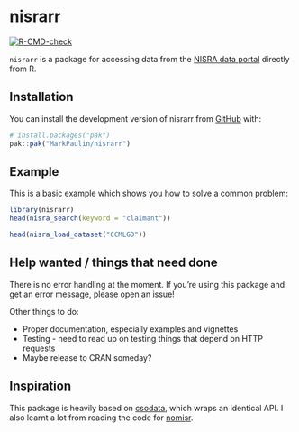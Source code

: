 
<!-- README.md is generated from README.Rmd. Please edit that file -->

# nisrarr

<!-- badges: start -->

[![R-CMD-check](https://github.com/MarkPaulin/nisrarr/actions/workflows/R-CMD-check.yaml/badge.svg)](https://github.com/MarkPaulin/nisrarr/actions/workflows/R-CMD-check.yaml)
<!-- badges: end -->

`nisrarr` is a package for accessing data from the [NISRA data
portal](https://data.nisra.gov.uk) directly from R.

## Installation

You can install the development version of nisrarr from
[GitHub](https://github.com/) with:

``` r
# install.packages("pak")
pak::pak("MarkPaulin/nisrarr")
```

## Example

This is a basic example which shows you how to solve a common problem:

``` r
library(nisrarr)
head(nisra_search(keyword = "claimant"))
```

``` r
head(nisra_load_dataset("CCMLGD"))
```

## Help wanted / things that need done

There is no error handling at the moment. If you’re using this package
and get an error message, please open an issue!

Other things to do:

- Proper documentation, especially examples and vignettes
- Testing - need to read up on testing things that depend on HTTP
  requests
- Maybe release to CRAN someday?

## Inspiration

This package is heavily based on
[csodata](https://github.com/CSOIreland/csodata), which wraps an
identical API. I also learnt a lot from reading the code for
[nomisr](https://github.com/ropensci/nomisr).
